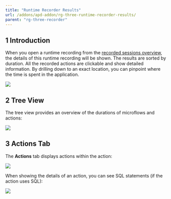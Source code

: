 ```yaml
---
title: "Runtime Recorder Results"
url: /addons/apd-addon/rg-three-runtime-recorder-results/
parent: "rg-three-recorder"
---
```


## 1 Introduction

When you open a runtime recording from the [recorded sessions overview](/addons/apd-addon/rg-three-recorder/), the details of this runtime recording will be shown. The results are sorted by duration. All the recorded actions are clickable and show detailed information. By drilling down to an exact location, you can pinpoint where the time is spent in the application.

![](/attachments/addons/apd-addon/rg-apd/rg-three-apd/rg-three-recorder/rg-three/Performance_runtime_recording.png)

## 2 Tree View

The tree view provides an overview of the durations of microflows and actions:

![](/attachments/addons/apd-addon/rg-apd/rg-three-apd/rg-three-recorder/rg-three/Performance_runtime_recording_ActionsTree.png)

## 3 Actions Tab

The **Actions** tab displays actions within the action:

![](/attachments/addons/apd-addon/rg-apd/rg-three-apd/rg-three-recorder/rg-three/Performance_runtime_recording_ActionsActions.png)

When showing the details of an action, you can see SQL statements (if the action uses SQL):

![](/attachments/addons/apd-addon/rg-apd/rg-three-apd/rg-three-recorder/rg-three/Performance_runtime_recording_Action.png)
